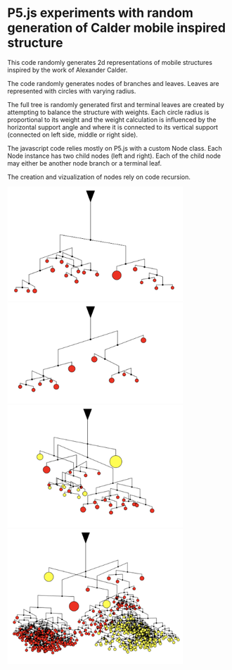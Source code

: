 # P5.js experiments with random generation of Calder mobile inspired structure
This code randomly generates 2d representations of mobile structures inspired by the work of Alexander Calder. 

The code randomly generates nodes of branches and leaves. Leaves are represented with circles with varying radius. 

The full tree is randomly generated first and terminal leaves are created by attempting to balance the structure with weights. Each circle radius is proportional to its weight and the weight calculation is influenced by the horizontal support angle and where it is connected to its vertical support (connected on left side, middle or right side).

The javascript code relies mostly on P5.js with a custom Node class. Each Node instance has two child nodes (left and right). Each of the child node may either be another node branch or a terminal leaf. 

The creation and vizualization of nodes rely on code recursion.

<img src="./examples/ex1.png" width="400">   
<img src="./examples/ex2.png" width="400">
<img src="./examples/ex4.png" width="400">   
<img src="./examples/ex3.png" width="400">
